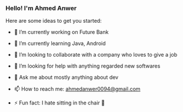 ### Hello! I'm Ahmed Anwer



Here are some ideas to get you started:

- 🔭 I’m currently working on Future Bank

- 🌱 I’m currently learning Java, Android

- 👯 I’m looking to collaborate with a company who loves to give a job 

- 🤔 I’m looking for help with anything regarded new softwares

- 💬 Ask me about mostly anything about dev

- 📫 How to reach me: ahmedanwer0094@gmail.com

- ⚡ Fun fact: I hate sitting in the chair 🥷

